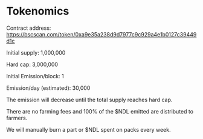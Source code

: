 # Tokenomics

Contract address: https://bscscan.com/token/0xa9e35a238d9d7977c9c929a4e1b0127c39449d1c

Initial supply: 1,000,000

Hard cap: 3,000,000

Initial Emission/block: 1

Emission/day (estimated): 30,000

The emission will decrease until the total supply reaches hard cap.

There are no farming fees and 100% of the $NDL emitted are distributed to farmers.

We will manually burn a part or $NDL spent on packs every week.
